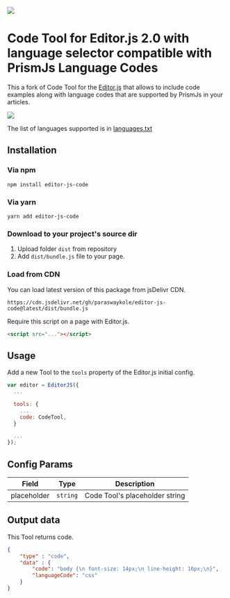 ![](https://badgen.net/badge/Editor.js/v2.0/blue)

# Code Tool for Editor.js 2.0 with language selector compatible with PrismJs Language Codes

This a fork of Code Tool for the [Editor.js](https://ifmo.su/editor) that allows to include code examples along with language codes that are supported by PrismJs in your articles.

![](https://capella.pics/7a1092f7-add5-4dd8-9c8c-2f32cb8c4586.jpg)

The list of languages supported is in [languages.txt](languages.txt)

## Installation
### Via npm
```
npm install editor-js-code
```
### Via yarn
```
yarn add editor-js-code
```
### Download to your project's source dir

1. Upload folder `dist` from repository
2. Add `dist/bundle.js` file to your page.

### Load from CDN

You can load latest version of this package from jsDelivr CDN.

`https://cdn.jsdelivr.net/gh/paraswaykole/editor-js-code@latest/dist/bundle.js`

Require this script on a page with Editor.js.

```html
<script src="..."></script>
```

## Usage

Add a new Tool to the `tools` property of the Editor.js initial config.

```javascript
var editor = EditorJS({
  ...

  tools: {
    ...
    code: CodeTool,
  }

  ...
});
```

## Config Params

| Field       | Type     | Description                    |
| ----------- | -------- | -------------------------------|
| placeholder | `string` | Code Tool's placeholder string |

## Output data

This Tool returns code.

```json
{
    "type" : "code",
    "data" : {
        "code": "body {\n font-size: 14px;\n line-height: 16px;\n}",
        "languageCode": "css"
    }
}
```


